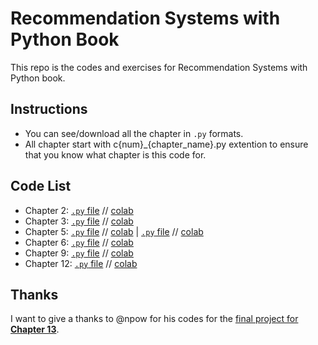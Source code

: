 # Recommendation Systems with Python Book
This repo is the codes and exercises for Recommendation Systems with Python book.

## Instructions
* You can see/download all the chapter in `.py` formats.
* All chapter start with c{num}_{chapter_name}.py extention to ensure that you know what chapter is this code for.

## Code List
* Chapter 2: [`.py` file](https://github.com/HishamElamir/recommendation-systems-with-python/blob/master/c2_environment_setup_and_prerequisites.py) // [colab](https://colab.research.google.com/drive/1dPblmadxWfus6R072u8OPlCz-9fgTmCX?usp=sharing)
* Chapter 3: [`.py` file](https://github.com/HishamElamir/recommendation-systems-with-python/blob/master/c3_build_a_tiny_recommendation_engine.py) // [colab](https://colab.research.google.com/drive/1vI_KX3TD798WOjKvhU9LG7itA_q-G8mv?usp=sharing)
* Chapter 5: [`.py` file](https://github.com/HishamElamir/recommendation-systems-with-python/blob/master/c5_collaborative_recommendation_item_based.py) // [colab](https://colab.research.google.com/drive/1EAM3qc8eI1cFJP59qyOlkLEWjJ24bpDM?usp=sharing) | [`.py` file](https://github.com/HishamElamir/recommendation-systems-with-python/blob/master/c5_collaborative_recommendation_user_based.py) // [colab](https://colab.research.google.com/drive/1EB0v9yzJi1cYtbXYtgLHVyJ0CFPDS0Y6?usp=sharing)
* Chapter 6: [`.py` file](https://github.com/HishamElamir/recommendation-systems-with-python/blob/master/c6_content_based.py) // [colab](https://colab.research.google.com/drive/1iloNzajD_BhbGFQ5iws3boVKvLDJxvZ0?usp=sharing)
* Chapter 9: [`.py` file](https://github.com/HishamElamir/recommendation-systems-with-python/blob/master/c9_data_mining_techniques_used_in_recommender_systems.py) // [colab](https://colab.research.google.com/drive/1UTrfj1JfPSMo52T6tTXPs3V9Q67zJ7OD?usp=sharing)
* Chapter 12: [`.py` file](https://github.com/HishamElamir/recommendation-systems-with-python/blob/master/c12_evaluating_techniques.py) // [colab](https://colab.research.google.com/drive/1lQnCeASkUqkz--azeLWuOYtcyYnKBRcn?usp=sharing)

## Thanks
I want to give a thanks to @npow for his codes for the [final project for **Chapter 13**](https://github.com/npow/AutoRec).
